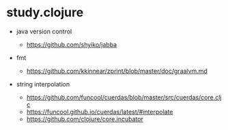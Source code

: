 # study.clojure

* java version control
  - https://github.com/shyiko/jabba

* fmt
  - https://github.com/kkinnear/zprint/blob/master/doc/graalvm.md

* string interpolation
  - https://github.com/funcool/cuerdas/blob/master/src/cuerdas/core.cljc
  - https://funcool.github.io/cuerdas/latest/#interpolate
  - https://github.com/clojure/core.incubator
